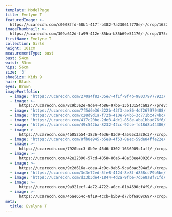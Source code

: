 ```yaml
---
template: ModelPage
title: Evelyne T
featuredImage: >-
  https://ucarecdn.com/c0008ffd-68b1-417f-b382-7a23061f778e/-/crop/1632x1025/0,461/-/preview/
imageThumbnail: >-
  https://ucarecdn.com/309a612d-fa99-412e-85ba-b85b69e51176/-/crop/875x1190/299,308/-/preview/
firstName: Evelyne T
collection: Girls
height: 101cm
measurementType: bust
bust: 54cm
waist: 53cm
hips: 56cm
size: '3'
shoeSize: Kids 9
hair: Black
eyes: Brown
imagePortfolio:
  - image: 'https://ucarecdn.com/270a4f82-35e7-4f1f-9f4b-980379777923/'
  - image: >-
      https://ucarecdn.com/8c9b3e2e-9de4-4b86-97b6-13b13154ca82/-/preview/-/rotate/90/
  - image: 'https://ucarecdn.com/7f5d6e36-322b-43f3-ae86-4df267979488/'
  - image: 'https://ucarecdn.com/c28d9d1a-f72b-410e-94b5-3c771bc474bc/'
  - image: 'https://ucarecdn.com/417c20be-2de3-4dc1-858e-aba1bbad76f6/'
  - image: 'https://ucarecdn.com/49c542ba-8232-42cc-92ce-fd18d8b44386/'
  - image: >-
      https://ucarecdn.com/4b052b54-3836-4e36-83d9-4a565c3a20c3/-/crop/1632x2290/0,159/-/preview/
  - image: 'https://ucarecdn.com/8fb8e945-b5e8-4f53-8aec-59de84ffe22e/'
  - image: >-
      https://ucarecdn.com/7920bcc3-0b9e-46d6-8302-1636909c1aff/-/crop/1632x2124/0,325/-/preview/
  - image: >-
      https://ucarecdn.com/42e22390-57cd-4058-86a6-48a53ee40026/-/crop/1632x2278/0,171/-/preview/
  - image: >-
      https://ucarecdn.com/9c2d616a-cdea-4c9c-9ab5-9ca6bac394a5/-/crop/1632x2153/0,296/-/preview/
  - image: 'https://ucarecdn.com/3e3e72ed-5fe8-4124-8e8f-d858cc79b5be/'
  - image: 'https://ucarecdn.com/d33b3de4-1844-4d2a-9fbe-7d5e8a8f71fd/'
  - image: >-
      https://ucarecdn.com/9a921ecf-4a72-4722-a0cc-01b4690cf4f9/-/crop/2449x1427/0,205/-/preview/
  - image: >-
      https://ucarecdn.com/45ae654c-8f19-4ccb-b5b9-d77bf6a69c69/-/crop/1632x2096/0,353/-/preview/
meta:
  title: Evelyne T
---
```


